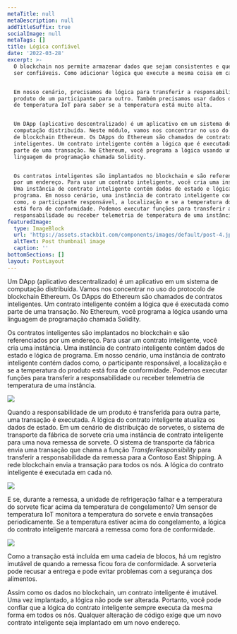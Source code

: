 ```yaml
---
metaTitle: null
metaDescription: null
addTitleSuffix: true
socialImage: null
metaTags: []
title: Lógica confiável
date: '2022-03-28'
excerpt: >-
  O blockchain nos permite armazenar dados que sejam consistentes e que possam
  ser confiáveis. Como adicionar lógica que execute a mesma coisa em cada nó?


  Em nosso cenário, precisamos de lógica para transferir a responsabilidade do
  produto de um participante para outro. Também precisamos usar dados do sensor
  de temperatura IoT para saber se a temperatura está muito alta.


  Um DApp (aplicativo descentralizado) é um aplicativo em um sistema de
  computação distribuída. Neste módulo, vamos nos concentrar no uso do protocolo
  de blockchain Ethereum. Os DApps do Ethereum são chamados de contratos
  inteligentes. Um contrato inteligente contém a lógica que é executada como
  parte de uma transação. No Ethereum, você programa a lógica usando uma
  linguagem de programação chamada Solidity.


  Os contratos inteligentes são implantados no blockchain e são referenciados
  por um endereço. Para usar um contrato inteligente, você cria uma instância.
  Uma instância de contrato inteligente contém dados de estado e lógica de
  programa. Em nosso cenário, uma instância de contrato inteligente contém dados
  como, o participante responsável, a localização e se a temperatura do produto
  está fora de conformidade. Podemos executar funções para transferir a
  responsabilidade ou receber telemetria de temperatura de uma instância.
featuredImage:
  type: ImageBlock
  url: 'https://assets.stackbit.com/components/images/default/post-4.jpeg'
  altText: Post thumbnail image
  caption: ''
bottomSections: []
layout: PostLayout
---
```

Um DApp (aplicativo descentralizado) é um aplicativo em um sistema de computação distribuída. Vamos nos concentrar no uso do protocolo de blockchain Ethereum. Os DApps do Ethereum são chamados de contratos inteligentes. Um contrato inteligente contém a lógica que é executada como parte de uma transação. No Ethereum, você programa a lógica usando uma linguagem de programação chamada Solidity.

Os contratos inteligentes são implantados no blockchain e são referenciados por um endereço. Para usar um contrato inteligente, você cria uma instância. Uma instância de contrato inteligente contém dados de estado e lógica de programa. Em nosso cenário, uma instância de contrato inteligente contém dados como, o participante responsável, a localização e se a temperatura do produto está fora de conformidade. Podemos executar funções para transferir a responsabilidade ou receber telemetria de temperatura de uma instância.

![](https://docs.microsoft.com/pt-br/learn/modules/intro-to-blockchain/media/smart-contract.png)

Quando a responsabilidade de um produto é transferida para outra parte, uma transação é executada. A lógica do contrato inteligente atualiza os dados de estado. Em  um cenário de distribuição de sorvetes, o sistema de transporte da fábrica de sorvete cria uma instância de contrato inteligente para uma nova remessa de sorvete. O sistema de transporte da fábrica envia uma transação que chama a função *TransferResponsibility* para transferir a responsabilidade da remessa para a Contoso East Shipping. A rede blockchain envia a transação para todos os nós. A lógica do contrato inteligente é executada em cada nó.

![](https://docs.microsoft.com/pt-br/learn/modules/intro-to-blockchain/media/smart-contract-transaction.png)

E se, durante a remessa, a unidade de refrigeração falhar e a temperatura do sorvete ficar acima da temperatura de congelamento? Um sensor de temperatura IoT monitora a temperatura do sorvete e envia transações periodicamente. Se a temperatura estiver acima do congelamento, a lógica do contrato inteligente marcará a remessa como fora de conformidade.

![](https://docs.microsoft.com/pt-br/learn/modules/intro-to-blockchain/media/iot-transaction.png)

Como a transação está incluída em uma cadeia de blocos, há um registro imutável de quando a remessa ficou fora de conformidade. A sorveteria pode recusar a entrega e pode evitar problemas com a segurança dos alimentos.

Assim como os dados no blockchain, um contrato inteligente é imutável. Uma vez implantado, a lógica não pode ser alterada. Portanto, você pode confiar que a lógica do contrato inteligente sempre executa da mesma forma em todos os nós. Qualquer alteração de código exige que um novo contrato inteligente seja implantado em um novo endereço.
